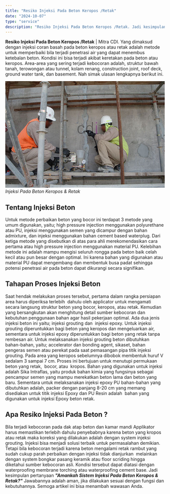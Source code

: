 ```yaml
---
title: "Resiko Injeksi Pada Beton Keropos /Retak"
date: "2024-10-07"
type: "service"
description: "Resiko Injeksi Pada Beton Keropos /Retak. Jadi kesimpulan pertanyaan Amankah Sistem Injeksi Pada Beton Keropos & Retak? Jawabannya adalah aman, jika..."
---
```


**Resiko Injeksi Pada Beton Keropos /Retak** | Mitra CDI. Yang dimaksud dengan injeksi coran basah pada beton keropos atau retak adalah metode untuk memperbaiki bila terjadi penetrasi air yang dapat menembus ketebalan beton. Kondisi ini bisa terjadi akibat keretakan pada beton atau keropos. Area-area yang sering terjadi kebocoran adalah, struktur bawah tanah, terowongan atau tunnel, kolam renang, construction joint, roof deck, ground water tank, dan basement. Nah simak ulasan lengkapnya berikut ini.

![Injeksi Pada Beton Keropos & Retak](/images/blog/injeksi-beton-retak.jpg)
*Injeksi Pada Beton Keropos & Retak*

 ## Tentang Injeksi Beton
    
Untuk metode perbaikan beton yang bocor ini terdapat 3 metode yang umum digunakan, yaitu; high pressure injection menggunakan polyurethane atau PU, injeksi menggunakan semen yang dicampur dengan bahan admixture, dan injeksi menggunakan bahan cement based waterplug. Dari ketiga metode yang disebutkan di atas para ahli merekomendasikan cara pertama atau high pressure injection menggunakan material PU. Kelebihan metode ini adalah mampu mengisi seluruh rongga pada beton baik celah  kecil atau pun besar dengan optimal. Ini karena bahan yang digunakan atau material PU dapat mengembang dan membentuk busa padat sehingga potensi penetrasi air pada beton dapat dikurangi secara signifikan.

 ## Tahapan Proses Injeksi Beton
    
Saat hendak melakukan proses tersebut, pertama dalam rangka persiapan area harus diperiksa terlebih  dahulu oleh applicator untuk mengamati secara langsung struktur beton yang bocor, keropos, atau retak. Kemudian yang bersangkutan akan menghitung detail sumber kebocoran dan kebutuhan penggunaan bahan agar hasil pekerjaan optimal. Ada dua jenis injeksi beton ini yaitu; injeksi grouting dan  injeksi epoxy. Untuk injeksi grouting diperuntukkan bagi beton yang keropos dan mengeluarkan air, sementara untuk injeksi epoxy diperuntukkan bagi beton yang retak tanpa rembesan air.
Untuk melaksanakan injeksi grouting beton dibutuhkan bahan-bahan, yaitu; accelerator dan bonding agent, sikaset, bahan pengeras semen atau perekat pada saat pemasangan pipa titik injeksi grouting. Pada area yang keropos sebelumnya dibobok membentuk huruf V sedalam 3 sampai 7 cm. Proses ini bertujuan untuk menutupi permukaan beton yang retak,  bocor, atau  kropos.
Bahan yang digunakan untuk injeksi adalah Sika Intraflas, yaitu produk bahan kimia yang fungsinya sebagai pencampur semen yang mampu merekatkan beton lama dan beton yang baru. Sementara untuk melaksanakan injeksi epoxy PU bahan-bahan yang dibutuhkan adalah, packer dengan panjang 8-20 cm yang memang disediakan untuk titik injeksi Epoxy dan PU Resin adalah  bahan yang digunakan untuk injeksi Epoxy beton retak.

 ## Apa Resiko Injeksi Pada Beton ?
    
Bila terjadi kebocoran pada dak atap beton dan kamar mandi Applikator harus memastikan terlebih dahulu penyebabnya karena beton yang kropos atau retak maka koreksi yang dilakukan adalah dengan system injeksi grouting. Injeksi bisa menjadi solusi terbaik untuk permasalahan demikian. Tetapi bila kebocoran terjadi karena beton mengalami retak rambut yang sudah cukup parah perbaikan dengan injeksi tidak dianjurkan  melainkan dengan system bongkar pasang keramik atau floor scriding hingga diketahui sumber kebocoran asli. Kondisi tersebut dapat diatasi dengan waterproofing membrane torching atau waterproofing cement base.
Jadi kesimpulan pertanyaan _**"Amankah Sistem Injeksi Pada Beton Keropos & Retak?"**_ Jawabannya adalah aman, jika dilakukan sesuai dengan fungsi dan kebutuhannya. Semoga artikel ini bisa menambah wawasan Anda.
